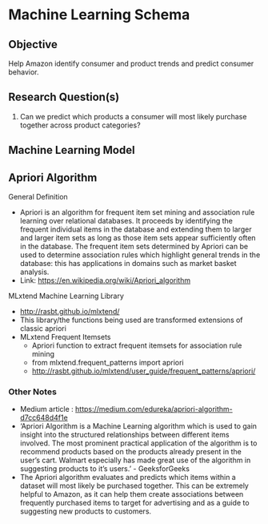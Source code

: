 # Machine Learning Schema

## Objective

Help Amazon identify consumer and product trends and predict
consumer behavior.

## Research Question(s)

1. Can we predict which products a consumer will most likely purchase together across product categories?

## Machine Learning Model

## Apriori Algorithm

General Definition

- Apriori is an algorithm for frequent item set mining and association rule learning over relational databases. It proceeds by identifying the frequent individual items in the database and extending them to larger and larger item sets as long as those item sets appear sufficiently often in the database. The frequent item sets determined by Apriori can be used to determine association rules which highlight general trends in the database: this has applications in domains such as market basket analysis.
- Link: <https://en.wikipedia.org/wiki/Apriori_algorithm>

MLxtend Machine Learning Library

- <http://rasbt.github.io/mlxtend/>
- This library/the functions being used are transformed extensions of classic apriori
- MLxtend Frequent Itemsets
  - Apriori function to extract frequent itemsets for association rule mining
  - from mlxtend.frequent_patterns import apriori
  - <http://rasbt.github.io/mlxtend/user_guide/frequent_patterns/apriori/>

### Other Notes

- Medium article : <https://medium.com/edureka/apriori-algorithm-d7cc648d4f1e>
- ‘Apriori Algorithm is a Machine Learning algorithm which is used to gain insight into the structured relationships between different items involved. The most prominent practical application of the algorithm is to recommend products based on the products already present in the user’s cart. Walmart especially has made great use of the algorithm in suggesting products to it’s users.’ - GeeksforGeeks
- The Apriori algorithm evaluates and predicts which items within a dataset will most likely be purchased together. This can be extremely helpful to Amazon, as it can help them create associations between frequently purchased items to target for advertising and as a guide to suggesting new products to customers.
